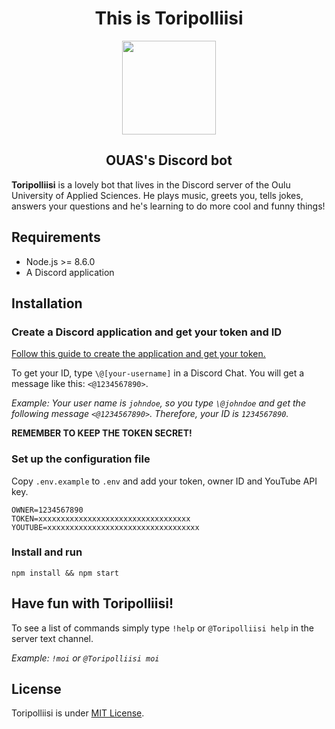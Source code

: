 <div>
  <h1 align="center">This is <b>Toripolliisi</b></h1>
  <p align="center">
    <img align="center" width="150" src="http://www.elokuvaviikko.fi/wp-content/uploads/layerslider/KAUPUNKISINFONIAT-SUOMESSA/Toripolliisi.png">
  </p>
  <h2 align="center">OUAS's Discord bot</h2>
</div>

**Toripolliisi** is a lovely bot that lives in the Discord server of the Oulu University of Applied Sciences. He plays music, greets you, tells jokes, answers your questions and he's learning to do more cool and funny things!

## Requirements

* Node.js >= 8.6.0
* A Discord application

## Installation

### Create a Discord application and get your token and ID

[Follow this guide to create the application and get your token.](https://github.com/reactiflux/discord-irc/wiki/Creating-a-discord-bot-&-getting-a-token)

To get your ID, type `\@[your-username]` in a Discord Chat. You will get a message like this: `<@1234567890>`.

*Example: Your user name is `johndoe`, so you type `\@johndoe` and get the following message `<@1234567890>`. Therefore, your ID is `1234567890`.*

**REMEMBER TO KEEP THE TOKEN SECRET!**

### Set up the configuration file

Copy `.env.example` to `.env` and add your token, owner ID and YouTube API key.

```
OWNER=1234567890
TOKEN=xxxxxxxxxxxxxxxxxxxxxxxxxxxxxxxxxx
YOUTUBE=xxxxxxxxxxxxxxxxxxxxxxxxxxxxxxxxxx
```

### Install and run

`npm install && npm start`

## Have fun with Toripolliisi!

To see a list of commands simply type `!help` or `@Toripolliisi help` in the server text channel.

*Example: `!moi` or `@Toripolliisi moi`*

## License

Toripolliisi is under [MIT License](/LICENSE).
